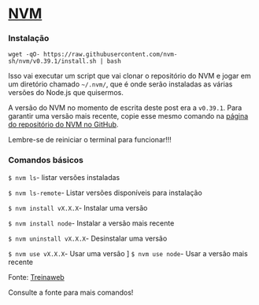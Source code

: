 # [NVM](https://github.com/nvm-sh/nvm "Repositorio do NVM no Github")

### Instalação

`wget -qO- https://raw.githubusercontent.com/nvm-sh/nvm/v0.39.1/install.sh | bash`

Isso vai executar um script que vai clonar o repositório do NVM e jogar em um diretório chamado `~/.nvm/`, que é onde serão instaladas as várias versões do Node.js que quisermos.

A versão do NVM no momento de escrita deste post era a `v0.39.1`. Para garantir uma versão mais recente, copie esse mesmo comando na [página do repositório do NVM no GitHub](https://github.com/nvm-sh/nvm).

Lembre-se de reiniciar o terminal para funcionar!!!

### Comandos básicos

`$ nvm ls`- listar versões instaladas

`$ nvm ls-remote`- Listar versões disponíveis para instalação

`$ nvm install vX.X.X`- Instalar uma versão

`$ nvm install node`- Instalar a versão mais recente

`$ nvm uninstall vX.X.X`- Desinstalar uma versão

`$ nvm use vX.X.X`- Usar uma versão
]
`$ nvm use node`- Usar a versão mais recente

Fonte: [Treinaweb](https://www.treinaweb.com.br/blog/instalando-e-gerenciando-varias-versoes-do-node-js-com-nvm)

Consulte a fonte para mais comandos!
